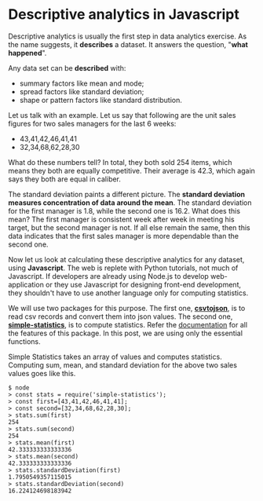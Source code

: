# Descriptive analytics in Javascript

Descriptive analytics is usually the first step in data analytics exercise. As the name suggests, it **describes** a dataset. It answers the question, "**what happened**".

Any data set can be **described** with:

- summary factors like mean and mode;
- spread factors like standard deviation;
- shape or pattern factors like standard distribution. 

Let us talk with an example. Let us say that following are the unit sales figures for two sales managers for the last 6 weeks:
- 43,41,42,46,41,41
- 32,34,68,62,28,30

What do these numbers tell? In total, they both sold 254 items, which means they both are equally competitive. Their average is 42.3, which again says they both are equal in caliber. 

The standard deviation paints a different picture. The **standard deviation measures concentration of data around the mean**. The standard deviation for the first manager is 1.8, while the second one is 16.2. What does this mean? The first manager is consistent week after week in meeting his target, but the second manager is not. If all else remain the same, then this data indicates that the first sales manager is more dependable than the second one.

Now let us look at calculating these descriptive analytics for any dataset, using **Javascript**. The web is replete with Python tutorials, not much of Javascript. If developers are already using Node.js to develop web-application or they use Javascript for designing front-end development, they shouldn't have to use another language only for computing statistics.

We will use two packages for this purpose. The first one, [**csvtojson**](https://www.npmjs.com/package/csvtojson), is to read csv records and convert them into json values. The second one, [**simple-statistics**](https://www.npmjs.com/package/simple-statistics), is to compute statistics. Refer the [documentation](https://simplestatistics.org/docs/) for all the features of this package. In this post, we are using only the essential functions.

Simple Statistics takes an array of values and computes statistics. Computing sum, mean, and standard deviation for the above two sales values goes like this.

```
$ node
> const stats = require('simple-statistics');
> const first=[43,41,42,46,41,41];
> const second=[32,34,68,62,28,30];
> stats.sum(first)
254
> stats.sum(second)
254
> stats.mean(first)
42.333333333333336
> stats.mean(second)
42.333333333333336
> stats.standardDeviation(first)
1.7950549357115015
> stats.standardDeviation(second)
16.224124698183942
```

